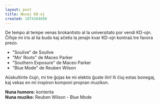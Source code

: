 ```yaml
---
layout: post
title: Novaj KD-oj
created: 1074384600
---
```

De tempo al tempe venas brokantisto al la universitato por vendi KD-ojn.  Ĉifoje mi iris al lia budo kaj aĉetis la jenajn kvar KD-ojn kontraŭ tre favora prezo.

* "Soulive" de Soulive
* "Mo' Roots" de Maceo Parker
* "Southern Exposure" de Maceo Parker
* "Blue Mode" de Reuben Wilson

Aŭskultinte ĉiujn, mi tre ĝojas ke mi elektis ĝuste ilin!  Ili ĉiuj estas bonegaj, kaj vekas en mi inspiron komponi propran muzikon.

**Nuna humoro:** kontenta  
**Nuna muziko:** Reuben Wilson - Blue Mode
